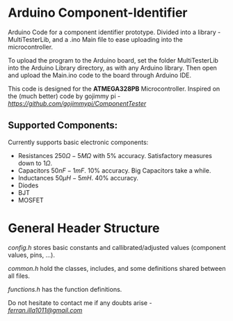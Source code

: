 # Arduino Component-Identifier
Arduino Code for a component identifier prototype. Divided into a library - MultiTesterLib, and a .ino Main file to ease uploading into the microcontroller.

To upload the program to the Arduino board, set the folder MultiTesterLib into the Arduino Library directory, as with any Arduino library. Then open and upload the Main.ino code to the board through Arduino IDE.

This code is designed for the **ATMEGA328PB** Microcontroller. Inspired on the (much better) code by gojimmy pi - *https://github.com/gojimmypi/ComponentTester*
## Supported Components:
Currently supports basic electronic components:
- Resistances $250\Omega - 5M\Omega$ with 5% accuracy. Satisfactory measures down to $1\Omega$.
- Capacitors $50nF - 1mF$. 10% accuracy. Big Capacitors take a while.
- Inductances $50\mu H - 5mH$. 40% accuracy.
- Diodes
- BJT
- MOSFET

# General Header Structure

*config.h* stores basic constants and callibrated/adjusted values (component values, pins, ...).

*common.h* hold the classes, includes, and some definitions shared between all files.

*functions.h* has the function definitions.

Do not hesitate to contact me if any doubts arise - *ferran.illa1011@gmail.com*
